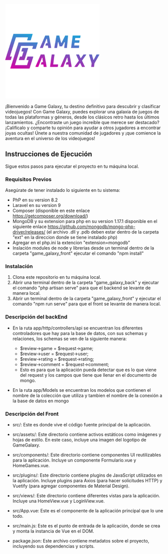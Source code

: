 <img src="https://github.com/DylanNrj/GameGalaxy/blob/Diego_Moys/GameGalaxy_Logo.webp" alt="Logo de Game Galaxy" width="300" height="300">

¡Bienvenido a Game Galaxy, tu destino definitivo para descubrir y clasificar videojuegos! 
Con Game Galaxy, puedes explorar una galaxia de juegos de todas las plataformas y géneros, 
desde los clásicos retro hasta los últimos lanzamientos. ¿Encontraste un juego increíble que merece ser destacado? 
¡Califícalo y comparte tu opinión para ayudar a otros jugadores a encontrar joyas ocultas! Únete a nuestra comunidad de jugadores 
y ¡que comience la aventura en el universo de los videojuegos!

## Instrucciones de Ejecución

Sigue estos pasos para ejecutar el proyecto en tu máquina local.

### Requisitos Previos

Asegúrate de tener instalado lo siguiente en tu sistema:

- PhP en su version 8.2
- Laravel en su version 9
- Composer (disponible en este enlace https://getcomposer.org/download/)
- MongoDB y su extension para php en su version 1.17.1 disponible en el siguiente enlace https://github.com/mongodb/mongo-php-driver/releases/
  (el archivo .dll y .pdb deben estar dentro de la carpeta "ext" en la direccion donde se tiene instalado php)
- Agregar en el php.ini la extencion "extension=mongodb"
- Inslación modules de node y librerias desde un terminal dentro de la carpeta "game_galaxy_front" ejecutar el comando "npm install"

### Instalación

1. Clona este repositorio en tu máquina local.
2. Abrir una terminal dentro de la carpeta "game_galaxy_back" y ejecutar el comando "php artisan serve" para que el backend se levante de manera local.
3. Abrir un terminal dentro de la carpeta "game_galaxy_front" y ejecutar el comando "npm run serve" para que el front se levante de manera local.


### Descripción del backEnd

- En la ruta app/http/controllers/api se encuentran los diferentes controladores que hay para la base de datos, con sus schemas y relaciones, los schemas se ven de la siguiente manera:
  * $review->game = $request->game;
  * $review->user = $request->user;
  * $review->rating = $request->rating;
  * $review->comment = $request->comment;
  * Esto es para que la aplicación pueda detectar que es lo que viene del request y los campos que tiene que llenar en el documento de mongo.
 
- En la ruta app/Models se encuentran los modelos que contienen el nombre de la colección que utiliza y tambien el nombre de la conexión a la base de datos en mongo

### Descripción del Front

  * src/: Este es donde vive el código fuente principal de la aplicación.

  * src/assets/: Este directorio contiene activos estáticos como imágenes y hojas de estilo. En este caso, incluye una imagen del logotipo de GameGalaxy.

  * src/components/: Este directorio contiene componentes UI reutilizables para la aplicación. Incluye un componente Formulario.vue y HomeGames.vue.

  * src/plugins/: Este directorio contiene plugins de JavaScript utilizados en la aplicación. Incluye plugins para Axios (para hacer solicitudes HTTP) y Vuetify (para agregar componentes de Material Design).

  * src/views/: Este directorio contiene diferentes vistas para la aplicación. Incluye una HomeView.vue y LoginView.vue.

  * src/App.vue: Este es el componente de la aplicación principal que lo une todo.

  * src/main.js: Este es el punto de entrada de la aplicación, donde se crea y monta la instancia de Vue en el DOM.

  * package.json: Este archivo contiene metadatos sobre el proyecto, incluyendo sus dependencias y scripts.
